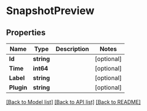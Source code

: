 # SnapshotPreview

## Properties

Name | Type | Description | Notes
------------ | ------------- | ------------- | -------------
**Id** | **string** |  | [optional] 
**Time** | **int64** |  | [optional] 
**Label** | **string** |  | [optional] 
**Plugin** | **string** |  | [optional] 

[[Back to Model list]](../README.md#documentation-for-models) [[Back to API list]](../README.md#documentation-for-api-endpoints) [[Back to README]](../README.md)


